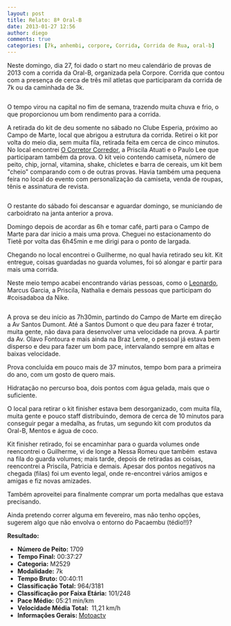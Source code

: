 ```yaml
---
layout: post
title: Relato: 8ª Oral-B
date: 2013-01-27 12:56
author: diego
comments: true
categories: [7k, anhembi, corpore, Corrida, Corrida de Rua, oral-b]
---
```

Neste domingo, dia 27, foi dado o start no meu calendário de provas de 2013 com a corrida da Oral-B, organizada pela Corpore. Corrida que contou com a presença de cerca de três mil atletas que participaram da corrida de 7k ou da caminhada de 3k.
<div class="moldura"><a class="lightbox" href="http://www.diegoronan.com.br/diegoronan/wp-content/uploads/2013/01/oralb_2013.JPG"><img class="imgTitulo" alt="" src="http://www.diegoronan.com.br/diegoronan/wp-content/uploads/2013/01/oralb_2013.JPG" /></a></div>

O tempo virou na capital no fim de semana, trazendo muita chuva e frio, o que proporcionou um bom rendimento para a corrida.

A retirada do kit de deu somente no sábado no Clube Esperia, próximo ao Campo de Marte, local que abrigou a estrutura da corrida. Retirei o kit por volta do meio dia, sem muita fila, retirada feita em cerca de cinco minutos. No local encontrei <a href="http://ocorretorcorredor.blogspot.com.br/" target="_blank">O Corretor Corredor</a>, a Priscila Atuati e o Paulo Lee que participaram também da prova. O kit veio contendo camiseta, número de peito, chip, jornal, vitamina, shake, chicletes e barra de cereais, um kit bem "cheio" comparando com o de outras provas. Havia também uma pequena feira no local do evento com personalização da camiseta, venda de roupas, tênis e assinatura de revista.
<div class="moldura"><a class="lightbox" href="http://www.diegoronan.com.br/diegoronan/wp-content/uploads/2013/01/oralb_retirada.JPG"><img class="imgTitulo" alt="" src="http://www.diegoronan.com.br/diegoronan/wp-content/uploads/2013/01/oralb_retirada.JPG" /></a></div>

O restante do sábado foi descansar e aguardar domingo, se municiando de carboidrato na janta anterior a prova.

Domingo depois de acordar as 6h e tomar café, parti para o Campo de Marte para dar inicio a mais uma prova. Cheguei no estacionamento do Tietê por volta das 6h45min e me dirigi para o ponto de largada.

Chegando no local encontrei o Guilherme, no qual havia retirado seu kit. Kit entregue, coisas guardadas no guarda volumes, foi só alongar e partir para mais uma corrida.

Neste meio tempo acabei encontrando várias pessoas, como o <a href="http://pisandoporai.blogspot.com.br/" target="_blank">Leonardo</a>, Marcus Garcia, a Priscila, Nathalia e demais pessoas que participam do #coisadaboa da Nike.
<div class="moldura"><a class="lightbox" href="http://www.diegoronan.com.br/diegoronan/wp-content/uploads/2013/01/oralb_galera.JPG"><img class="imgTitulo" alt="" src="http://www.diegoronan.com.br/diegoronan/wp-content/uploads/2013/01/oralb_galera.JPG" /></a></div>

A prova se deu início as 7h30min, partindo do Campo de Marte em direção a Av Santos Dumont. Até a Santos Dumont o que deu para fazer é trotar, muita gente, não dava para desenvolver uma velocidade na prova. A partir da Av. Olavo Fontoura e mais ainda na Braz Leme, o pessoal já estava bem disperso e deu para fazer um bom pace, intervalando sempre em altas e baixas velocidade.

Prova concluída em pouco mais de 37 minutos, tempo bom para a primeira do ano, com um gosto de quero mais.

Hidratação no percurso boa, dois pontos com água gelada, mais que o suficiente.

O local para retirar o kit finisher estava bem desorganizado, com muita fila, muita gente e pouco staff distribuindo, demora de cerca de 10 minutos para conseguir pegar a medalha, as frutas, um segundo kit com produtos da Oral-B, Mentos e água de coco.

Kit finisher retirado, foi se encaminhar para o guarda volumes onde reencontrei o Guilherme, vi de longe a Nessa Romeu que também  estava na fila do guarda volumes; mais tarde, depois de retiradas as coisas, reencontrei a Priscila, Patricia e demais. Apesar dos pontos negativos na chegada (filas) foi um evento legal, onde re-encontrei vários amigos e amigas e fiz novas amizades.

Também aproveitei para finalmente comprar um porta medalhas que estava precisando.

Ainda pretendo correr alguma em fevereiro, mas não tenho opções, sugerem algo que não envolva o entorno do Pacaembu (tédio!!)?


<strong>
Resultado:</strong>
<div class="moldura"><a class="lightbox cboxElement" href="http://www.diegoronan.com.br/diegoronan/wp-content/uploads/2013/01/oralb_big.jpg"><img src="http://www.diegoronan.com.br/diegoronan/wp-content/uploads/2013/01/oralb.jpg" alt="" /></a></div>
<ul>
	<li><strong>Número de Peito:</strong> 1709</li>
	<li><strong>Tempo Final:</strong> 00:37:27</li>
	<li><strong>Categoria:</strong> M2529</li>
	<li><strong>Modalidade:</strong> 7k</li>
	<li><strong>Tempo Bruto:</strong> 00:40:11</li>
	<li><strong>Classificação Total:</strong> 964/3181</li>
	<li><strong>Classificação por Faixa Etária:</strong> 101/248</li>
	<li><strong>Pace Médio:</strong> 05:21 min/km</li>
	<li><strong>Velocidade Média Total: </strong> 11,21 km/h</li>
	<li><strong>Informações Gerais: </strong><a href="https://motoactv.com/public/show?workoutActivityId=2Za5MuVLQ2Os5HEJt9zQCg%3D%3D&activity=1" target="_blank">Motoactv</a></li>
</ul>
&nbsp;
